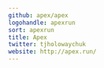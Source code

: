 ```yaml
---
github: apex/apex
logohandle: apexrun
sort: apexrun
title: Apex
twitter: tjholowaychuk
website: http://apex.run/
---
```

